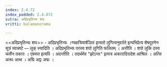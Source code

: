```yaml
---
index: 2.4.72
index_padded: 2.4.072
sutra: अदिप्रभृतिभ्यः शपः
vritti: balamanorama

---
```

<<अदिप्रभृतिभ्यः शपः>> - अदिप्रभृतिभ्यः ।ण्यक्षत्रियार्षञितः॑ इत्यतो लुगित्यनुवर्तते इत्यभिप्रेत्य शेषपूरणेन सूत्रं व्याचष्टे —  लुक् स्यादिति । अदिप्रभृतिभ्यः परस्य शपो लुगिति फलितम् । अत्तीति । शपो लुकि दस्य चर्त्वेन तकारः । एवमत्त इत्यपि । अदन्तीति । तदर्थमेव "झोऽन्तः" इत्यत्र अकारादिरादेश आश्रितः । अत्सि अत्थः अत्थ । अद्मि अद्वः अद्मः । 